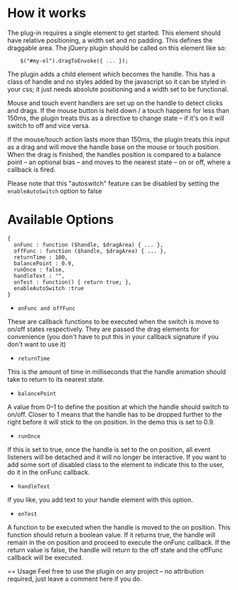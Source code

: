How it works
=================

The plug-in requires a single element to get started. This element should have relative positioning, a width set and no padding. This defines the draggable area.
The jQuery plugin should be called on this element like so:

		$("#my-el").dragToEnvoke({ ... });

The plugin adds a child element which becomes the handle. This has a class of handle and no styles added by the javascript so it can be styled in your css; it just needs absolute positioning and a width set to be functional.

Mouse and touch event handlers are set up on the handle to detect clicks and drags. If the mouse button is held down / a touch happens for less than 150ms, the plugin treats this as a directive to change state – if it's on it will switch to off and vice versa.

If the mouse/touch action lasts more than 150ms, the plugin treats this input as a drag and will move the handle base on the mouse or touch position. When the drag is finished, the handles position is compared to a balance point – an optional bias – and moves to the nearest state – on or off, where a callback is fired.

Please note that this "autoswitch" feature can be disabled by setting the `enableAutoSwitch` option to false

Available Options
==================

    {
      onFunc : function ($handle, $dragArea) { ... },
      offFunc : function ($handle, $dragArea) { ... },
      returnTime : 100,
      balancePoint : 0.9,
      runOnce : false,
      handleText : "",
      onTest : function() { return true; },
      enableAutoSwitch :true
    }

* `onFunc and offFunc`

These are callback functions to be executed when the switch is move to on/off states respectively. They are passed the drag elements for convenience (you don't have to put this in your callback signature if you don't want to use it)

* `returnTime`

This is the amount of time in milliseconds that the handle animation should take to return to its nearest state.

* `balancePoint`

A value from 0–1 to define the position at which the handle should switch to on/off. Closer to 1 means that the handle has to be dropped further to the right before it will stick to the on position. In the demo this is set to 0.9.

* `runOnce`

If this is set to true, once the handle is set to the on position, all event listeners will be detached and it will no longer be interactive. If you want to add some sort of disabled class to the element to indicate this to the user, do it in the onFunc callback.

* `handleText`

If you like, you add text to your handle element with this option.

* `onTest`

A function to be executed when the handle is moved to the on position. This function should return a boolean value. If it returns true, the handle will remain in the on position and proceed to execute the onFunc callback. If the return value is false, the handle will return to the off state and the offFunc callback will be executed.

== Usage
Feel free to use the plugin on any project – no attribution required, just leave a comment here if you do. 